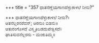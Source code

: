 +++
title = "357 ಧಾತನೆಣ್ಣೆಯಗಾಣದೆಳ್ಳುಕಾಳಲೆ ನೀನು?"

+++
ಧಾತನೆಣ್ಣೆಯಗಾಣದೆಳ್ಳುಕಾಳಲೆ ನೀನು?।  
ಆತನೆಲ್ಲರನರೆವನ್; ಆರನುಂ ಬಿಡನು॥  
ಆತುರಂಗೊಳದೆ ವಿಸ್ಮೃತಿಬಡದುಪೇಕ್ಷಿಸದೆ।  
ಘಾತಿಸುವನೆಲ್ಲರನು - ಮಂಕುತಿಮ್ಮ॥  
